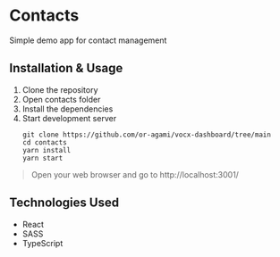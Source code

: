 # Contacts

Simple demo app for contact management

## Installation & Usage

1. Clone the repository
2. Open contacts folder
3. Install the dependencies
4. Start development server
   ```
   git clone https://github.com/or-agami/vocx-dashboard/tree/main
   cd contacts
   yarn install
   yarn start
   ```

> Open your web browser and go to http://localhost:3001/

## Technologies Used

- React
- SASS
- TypeScript
